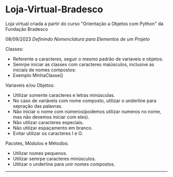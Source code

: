 # Loja-Virtual-Bradesco
Loja virtual criada a partir do curso "Orientação a Objetos com Python" da Fundação Bradesco

08/09/2023
*Definindo Nomenclatura para Elementos de um Projeto*

Classes:
- Referente a caracteres, seguir o mesmo padrão de variaveis e objetos.
- Semrpe iniciar as classes com caracteres maiúsculos, inclusive as iniciais de nomes compostos:
- Exemplo MinhaClasse()

Variaveis e/ou Objetos:
- Utilizar somente caracteres e letras minúsculas.
- No caso de variáveis com nome composto, utilizar o underline para sepração das palavras.
- Não iniciar o nome com números(podemos utilizar numeros no nome, mas não devemos iniciar com eles).
- Não utilizar caracteres especiais.
- Não utilizar espaçamento em branco.
- Evitar utilizar os caracteres I e O.

Pacotes, Módulos e Métodos:
- Utilizar nomes pequenos.
- Utilizar semrpe caracteres minúsculos.
- Utilizar o underline para unir nomes compostos.
****